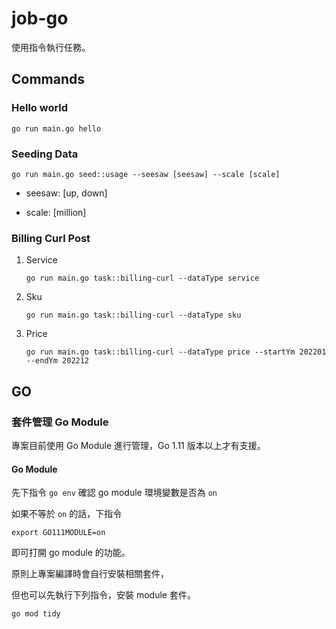 # job-go

使用指令執行任務。

## Commands

### Hello world

```
go run main.go hello
```

### Seeding Data

```
go run main.go seed::usage --seesaw [seesaw] --scale [scale]
```

- seesaw: [up, down]

- scale: [million]


### Billing Curl Post

1. Service
    ```
   go run main.go task::billing-curl --dataType service
   ```


2. Sku
    ```
    go run main.go task::billing-curl --dataType sku 
    ```

3. Price
    ```
    go run main.go task::billing-curl --dataType price --startYm 202201 --endYm 202212 
    ```

## GO

### 套件管理 Go Module

專案目前使用 Go Module 進行管理，Go 1.11 版本以上才有支援。

#### Go Module

先下指令 `go env` 確認 go module 環境變數是否為 `on`

如果不等於 `on` 的話，下指令

```
export GO111MODULE=on
```

即可打開 go module 的功能。

原則上專案編譯時會自行安裝相關套件，

但也可以先執行下列指令，安裝 module 套件。

```
go mod tidy
```
